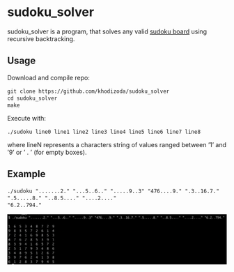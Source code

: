 # sudoku_solver
sudoku_solver is a program, that solves any valid [sudoku board](https://en.wikipedia.org/wiki/Sudoku) using recursive backtracking.

## Usage
Download and compile repo:
```terminal
git clone https://github.com/khodizoda/sudoku_solver
cd sudoku_solver
make
```

Execute with:
```terminal
./sudoku line0 line1 line2 line3 line4 line5 line6 line7 line8
```
where lineN represents a characters string of values ranged between ’1’ and ’9’ or ’ . ’ (for empty boxes).

## Example
```terminal
./sudoku ".......2." "...5..6.." ".....9..3" "476....9." ".3..16.7." ".5.....8." "..8.5...." "....2...."
"6.2..794."
```
![](./samples/sample.png)
